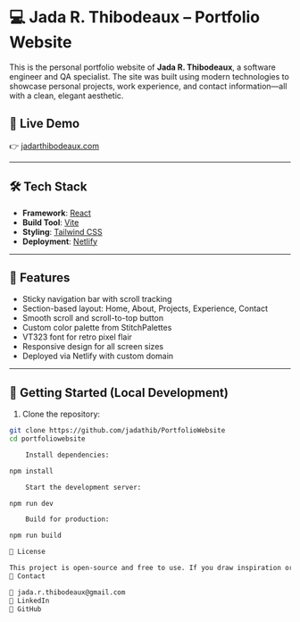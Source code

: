 # 💻 Jada R. Thibodeaux – Portfolio Website

This is the personal portfolio website of **Jada R. Thibodeaux**, a software engineer and QA specialist. The site was built using modern technologies to showcase personal projects, work experience, and contact information—all with a clean, elegant aesthetic.

## 🚀 Live Demo

👉 [jadarthibodeaux.com](https://www.jadarthibodeaux.com)

---

## 🛠 Tech Stack

- **Framework**: [React](https://react.dev/)
- **Build Tool**: [Vite](https://vitejs.dev/)
- **Styling**: [Tailwind CSS](https://tailwindcss.com/)
- **Deployment**: [Netlify](https://www.netlify.com/)

---

## 📸 Features

- Sticky navigation bar with scroll tracking
- Section-based layout: Home, About, Projects, Experience, Contact
- Smooth scroll and scroll-to-top button
- Custom color palette from StitchPalettes
- VT323 font for retro pixel flair
- Responsive design for all screen sizes
- Deployed via Netlify with custom domain

---

## 🧪 Getting Started (Local Development)

1. Clone the repository:

```bash
git clone https://github.com/jadathib/PortfolioWebsite
cd portfoliowebsite

    Install dependencies:

npm install

    Start the development server:

npm run dev

    Build for production:

npm run build

📝 License

This project is open-source and free to use. If you draw inspiration or reuse components, a shoutout or credit is appreciated 💕
🤝 Contact

📧 jada.r.thibodeaux@gmail.com
🔗 LinkedIn
🐙 GitHub
